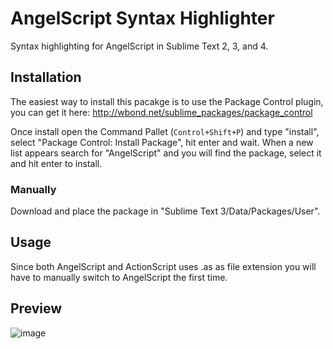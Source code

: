 # AngelScript Syntax Highlighter
Syntax highlighting for AngelScript in Sublime Text 2, 3, and 4.

## Installation
The easiest way to install this pacakge is to use the Package Control plugin,
you can get it here: http://wbond.net/sublime_packages/package_control

Once install open the Command Pallet (```Control+Shift+P```) and type "install",
select "Package Control: Install Package", hit enter and wait. When a new 
list appears search for "AngelScript" and you will find the package, select it 
and hit enter to install.

### Manually
Download and place the package in "Sublime Text 3/Data/Packages/User".

## Usage
Since both AngelScript and ActionScript uses .as as file extension you will have
to manually switch to AngelScript the first time.

## Preview
![image](http://imgur.com/HUKxX.png)